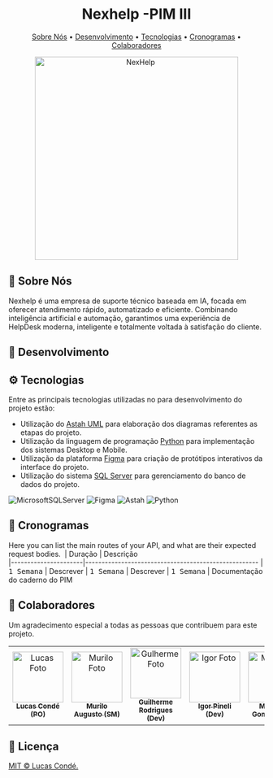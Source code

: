 <h1 align="center" style="font-weight: bold;">Nexhelp -PIM III</h1>

<p align="center">
 <a href="#about">Sobre Nós</a> • 
 <a href="#desenv">Desenvolvimento</a> • 
  <a href="#softw">Tecnologias</a> • 
  <a href="#calendar">Cronogramas</a> • 
  <a href="#colab">Colaboradores</a> 
</p>

<p align="center">
    <img src="https://github.com/omatheusgomes/teste/blob/main/Design%20sem%20nome%20(2).png" alt="NexHelp" width="400px">
</p>
<h2 id="about">📌 Sobre Nós</h2>

Nexhelp é uma empresa de suporte técnico baseada em IA, focada em oferecer atendimento rápido, automatizado e eficiente. Combinando inteligência artificial e automação, garantimos uma experiência de HelpDesk moderna, inteligente e totalmente voltada à satisfação do cliente.

<h2 id="desenv">🚀 Desenvolvimento</h2>

<h2 id="softw">⚙️ Tecnologias</h2>

Entre as principais tecnologias utilizadas no para desenvolvimento do projeto estão:

- Utilização do [Astah UML](https://astah.net/products/astah-uml/) para elaboração dos diagramas referentes as etapas do projeto.
- Utilização da linguagem de programação [Python](https://www.python.com/) para implementação dos sistemas Desktop e Mobile.
- Utilização da plataforma [Figma](https://www.figma.com/) para criação de protótipos interativos da interface do projeto.
- Utilização do sistema [SQL Server](https://www.microsoft.com/pt-br/sql-server) para gerenciamento do banco de dados do projeto.
  
![MicrosoftSQLServer](https://img.shields.io/badge/Microsoft%20SQL%20Server-CC2927?style=for-the-badge&logo=microsoft%20sql%20server&logoColor=white)
![Figma](https://img.shields.io/badge/figma-%23F24E1E.svg?style=for-the-badge&logo=figma&logoColor=white)
![Astah](https://img.shields.io/badge/astah-%23E7EEF0.svg?style=for-the-badge&logo=packer&logoColor=%2302A8EF)
![Python](https://img.shields.io/badge/python-3670A0?style=for-the-badge&logo=python&logoColor=ffdd54) 

<h2 id="calendar">📅 Cronogramas</h2>

Here you can list the main routes of your API, and what are their expected request bodies.
​
| Duração             | Descrição                                         
|----------------------|-----------------------------------------------------
| <kbd>1 Semana</kbd>     | Descrever
| <kbd>1 Semana</kbd>     | Descrever
| <kbd>1 Semana</kbd>     | Documentação do caderno do PIM

<h2 id="colab">🤝 Colaboradores</h2>

Um agradecimento especial a todas as pessoas que contribuem para este projeto.

<table>
  <tr>
    <td align="center">
      <a href="#">
        <img src="https://media-gru1-1.cdn.whatsapp.net/v/t61.24694-24/485541952_678664004665370_1722236768666346613_n.jpg?ccb=11-4&oh=01_Q5Aa1QGLuNB5-d7saUh9ZKS2aQ6U2cEmuMYUhgpyEtJtp33RRQ&oe=680A54AE&_nc_sid=5e03e0&_nc_cat=105" width="100px;" alt="Lucas Foto"/><br>
        <sub>
          <b>Lucas Condé (PO)</b>
        </sub>
      </a>
    </td>
    <td align="center">
      <a href="#">
        <img src="https://media-gru1-1.cdn.whatsapp.net/v/t61.24694-24/473393646_2381097148905676_6863158889704176333_n.jpg?ccb=11-4&oh=01_Q5Aa1QFvWjZDXQmH298BbCBK_363O4ECyeHGiPG1hpfBJUqjfA&oe=680A46B1&_nc_sid=5e03e0&_nc_cat=111" width="100px;" alt="Murilo Foto"/><br>
        <sub>
          <b>Murilo Augusto (SM)</b>
        </sub>
      </a>
    </td>
    <td align="center">
      <a href="#">
        <img src="https://media-gru1-1.cdn.whatsapp.net/v/t61.24694-24/484889685_1215814306628448_6300654456061629103_n.jpg?ccb=11-4&oh=01_Q5Aa1QGXlqoV_Z_HdYW2fFDIB74To9ZIeScYl-nBgydsO_hpUQ&oe=680A4D47&_nc_sid=5e03e0&_nc_cat=110" width="100px;" alt="Gulherme Foto"/><br>
        <sub>
          <b>Guilherme Rodrigues (Dev)</b>
        </sub>
      </a>
    </td>
        <td align="center">
      <a href="#">
        <img src="https://media-gru1-1.cdn.whatsapp.net/v/t61.24694-24/484877578_928458015858768_3272773417018296064_n.jpg?ccb=11-4&oh=01_Q5Aa1QFdoEtqgvHWA6raLL3ugh-bjbTyevBCiJtQnLhix-asOA&oe=680A3695&_nc_sid=5e03e0&_nc_cat=105" width="100px;" alt="Igor Foto"/><br>
        <sub>
          <b>Igor Pineli (Dev)</b>
        </sub>
      </a>
    </td>
    <td align="center">
      <a href="#">
        <img src="https://media-gru1-1.cdn.whatsapp.net/v/t61.24694-24/471428086_927487132691453_5456467189288147494_n.jpg?ccb=11-4&oh=01_Q5Aa1QEhM9QtoDKvUvIpOfcHzZltb6IDEFMMhCY1gQSPAgFdHA&oe=680A49FD&_nc_sid=5e03e0&_nc_cat=105" width="100px;" alt="Matheus Foto"/><br>
        <sub>
          <b>Matheus Gomes (Dev)</b>
        </sub>
      </a>
    </td>
  </tr>
</table>

<h2 id="licenca">📃 Licença</h2>

[MIT © Lucas Condé.](https://github.com/omatheusgomes/teste/blob/main/LICENSE)
